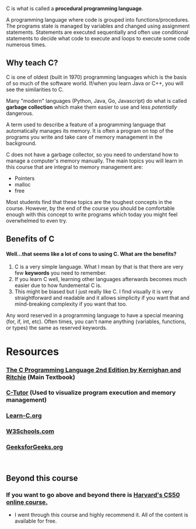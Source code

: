 <title>
Intro to C
</title>

C is what is called a **procedural programming language**. 

<definition title="Procedural Progamming Language">
A programming language where code is grouped into functions/procedures. The programs state is managed by variables and changed using assignment statements. Statements are executed sequentially and often use conditional statements to decide what code to execute and loops to execute some code numerous times.
</definition>

## Why teach C?

C is one of oldest (built in 1970) programming languages which is the basis of so much of the software world. If/when you learn Java or C++, you will see the similarities to C.



Many "modern" languages (Python, Java, Go, Javascript) do what is called **garbage collection** which make them easier to use and less *potentially* dangerous. 


<definition title="Garbage Collection">
A term used to describe a feature of a programming language that automatically manages its memory. It is often a program on top of the programs you write and take care of memory management in the background. 
</definition>


C does not have a garbage collector, so you need to understand how to manage a computer's memory manually. The main topics you will learn in this course that are integral to memory management are:
- Pointers
- malloc
- free



Most students find that these topics are the toughest concepts in the course. However, by the end of the course you should be comfortable enough with this concept to write programs which today you might feel overwhelmed to even try.

## Benefits of C

#### Well...that seems like a lot of cons to using C. What are the benefits?


1. C is a very simple language. What I mean by that is that there are very few **keywords** you need to remember.
2. If you learn C well, learning other languages afterwards becomes much easier due to how fundemental C is.
3. This might be biased but I just really like C. I find visually it is very straightforward and readable and it allows simplicity if you want that and mind-breaking complexity if you want that too. 

<definition title="Keyword">
Any word reserved in a programming language to have a special meaning (for, if, int, etc). Often times, you can't name anything (variables, functions, or types) the same as reserved keywords.
</definition>


# Resources


### <a href="/files/The.C.Programming.Language.2nd.Edition.pdf" target="_blank" rel="noopener noreferrer"> The C Programming Language 2nd Edition by Kernighan and Ritchie</a> (Main Textbook)



### <a href="https://pythontutor.com/c.html" target="_blank" rel="noopener noreferrer">C-Tutor</a>  (Used to visualize program execution and memory management)

### <a href="https://www.learn-c.org/" target="_blank" rel="noopener noreferrer">Learn-C.org</a>
### <a href="https://www.w3schools.com/c/c_intro.php" target="_blank" rel="noopener noreferrer">W3Schools.com</a>
### <a href="https://www.geeksforgeeks.org/c-programming-language/" target="_blank" rel="noopener noreferrer">GeeksforGeeks.org</a>

<br>

## Beyond this course

### If you want to go above and beyond there is <a href="https://cs50.harvard.edu/x/2025/" target="_blank" rel="noopener noreferrer">Harvard's CS50 online course.</a>
- I went through this course and highly recommend it. All of the content is available for free.